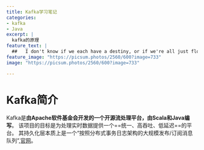 ```yaml
---
title: Kafka学习笔记
categories:
- kafka
- Java
excerpt: |
  kafka的原理
feature_text: |
  ##   I don't know if we each have a destiny, or if we're all just floating around accident alike on a breeze.
feature_image: "https://picsum.photos/2560/600?image=733"
image: "https://picsum.photos/2560/600?image=733"

---
```


# Kafka简介

Kafka是**由Apache软件基金会开发的一个开源流处理平台，由Scala和Java编写**。 该项目的目标是为处理实时数据提供一个==统一、高吞吐、低延迟==的平台。 其持久化层本质上是一个“按照分布式事务日志架构的大规模发布/订阅消息队列”,[官网](https://kafka.apache.org/)。

